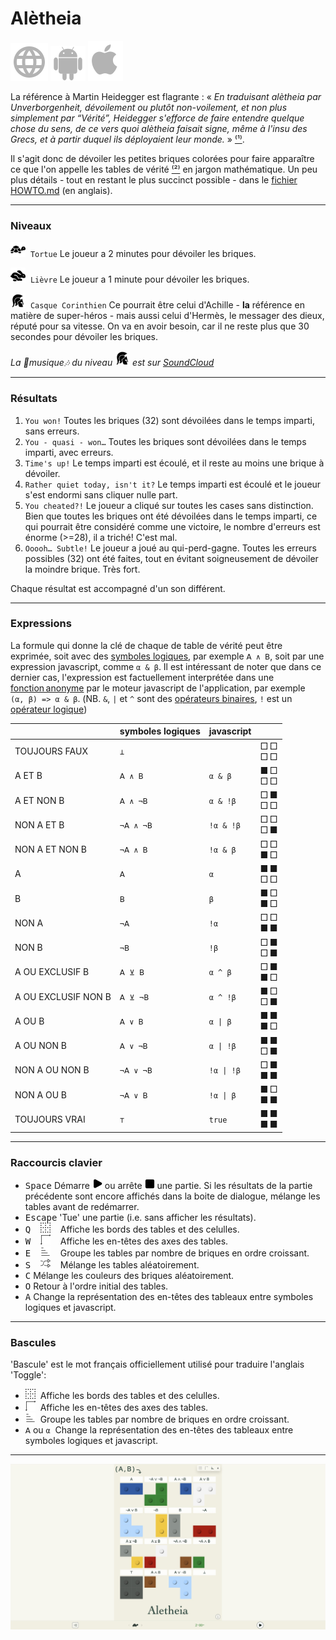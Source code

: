 # Alètheia

[![WWW](assets/svg/internet-svgrepo-com.svg)](https://aletheia.cthiebaud.com/) 
[![Android App Store](assets/svg/android-svgrepo-com.svg)](https://play.google.com/store/apps/details?id=com.cthiebaud.aletheia.twa)
[![Apple App Store](assets/svg/Apple_logo_grey.svg)](https://apps.apple.com/us/app/aletheia-by-%C3%A6quologica/id6476017817)

La référence à Martin Heidegger est flagrante : « <i>En traduisant alètheia par Unverborgenheit, dévoilement ou plutôt non-voilement, et non plus simplement par “Vérité”, Heidegger s'efforce de faire entendre quelque chose du sens, de ce vers quoi alètheia faisait signe, même à l'insu des Grecs, et à partir duquel ils déployaient leur monde.</i> » [⁽¹⁾](https://fr.wikipedia.org/wiki/Al%C3%A8theia_dans_la_philosophie_de_Martin_Heidegger).

Il s'agit donc de dévoiler les petites briques colorées pour faire apparaître ce que l'on appelle les tables de vérité [⁽²⁾](https://fr.wikipedia.org/wiki/Table_de_v%C3%A9rit%C3%A9) en jargon mathématique. Un peu plus détails - tout en restant le plus succinct possible - dans le [fichier HOWTO.md](HOWTO.md) (en anglais).

--- 

### Niveaux

<img src="svg/tortoise-fill-svgrepo-com.svg" style="width: 24px; height: 24px;">&nbsp; `Tortue` Le joueur a 2 minutes pour dévoiler les briques.

<img src="svg/hare-fill-svgrepo-com.svg" style="width: 24px; height: 24px;">&nbsp; `Lièvre` Le joueur a 1 minute pour dévoiler les briques.

<img src="svg/ancient-greek-helmet-1-svgrepo-com.svg" style="width: 24px; height: 24px;">&nbsp; `Casque Corinthien` Ce pourrait être celui d'Achille - **la** référence en matière de super-héros - mais aussi celui d'Hermès, le messager des dieux, réputé pour sa vitesse. On va en avoir besoin, car il ne reste plus que 30 secondes pour dévoiler les briques.

*La 🎵musique🎶 du niveau <img src="svg/ancient-greek-helmet-1-svgrepo-com.svg" alt="Achilles" style="width: 24px; height: 24px;">
est sur [SoundCloud](https://soundcloud.com/christophe-thiebaud/aletheia?si=83569a3c774e4cdf84c684e74478af34&utm_source=clipboard&utm_medium=text&utm_campaign=social_sharing)*

--- 

### Résultats

1. `You won!` Toutes les briques (32) sont dévoilées dans le temps imparti, sans erreurs.
2. `You - quasi - won…` Toutes les briques sont dévoilées dans le temps imparti, avec erreurs.
3. `Time's up!` Le temps imparti est écoulé, et il reste au moins une brique à dévoiler.
4. `Rather quiet today, isn't it?` Le temps imparti est écoulé et le joueur s'est endormi sans cliquer nulle part.
5. `You cheated?!` Le joueur a cliqué sur toutes les cases sans distinction. Bien que toutes les briques ont été dévoilées dans le temps imparti, ce qui pourrait être considéré comme une victoire, le nombre d'erreurs est énorme (>=28), il a triché! C'est mal.
6. `Ooooh… Subtle!` Le joueur a joué au qui-perd-gagne. Toutes les erreurs possibles (32) ont été faites, tout en évitant soigneusement de dévoiler la moindre brique. Très fort.

Chaque résultat est accompagné d'un son différent.

--- 

### Expressions

La formule qui donne la clé de chaque de table de vérité peut être exprimée, soit avec des [symboles logiques](https://fr.wikipedia.org/wiki/Liste_de_symboles_logiques), par exemple `𝖠 ∧ 𝖡`, soit par une expression javascript, comme `α & β`. Il est intéressant de noter que dans ce dernier cas, l'expression est factuellement interprétée dans une [fonction anonyme](https://fr.wikipedia.org/wiki/Fonction_anonyme) par le moteur javascript de l'application, par exemple `(α, β) => α & β`. (NB. `&`, `|` et `^` sont des [opérateurs binaires](https://developer.mozilla.org/fr/docs/Web/JavaScript/Guide/Expressions_and_operators#op%C3%A9rateurs_binaires), `!` est un [opérateur logique](https://developer.mozilla.org/fr/docs/Web/JavaScript/Guide/Expressions_and_operators#op%C3%A9rateurs_logiques))

|  | symboles logiques | javascript | |
|---|---|---|---|
| TOUJOURS FAUX       | `⊥`       | ` `        | □ □<br>□ □ |
| A ET B              | `𝖠 ∧ 𝖡`   | `α & β`    | ■ □<br>□ □ |
| A ET NON B          | `𝖠 ∧ ¬𝖡`  | `α & !β`   | □ ■<br>□ □ |
| NON A ET B          | `¬𝖠 ∧ ¬𝖡` | `!α & !β`  | □ □<br>□ ■ |
| NON A ET NON B      | `¬𝖠 ∧ 𝖡`  | `!α & β`   | □ □<br>■ □ |
| A                   | `𝖠`       | `α`        | ■ ■<br>□ □ |
| B                   | `𝖡`       | `β`        | ■ □<br>■ □ |
| NON A               | `¬𝖠`      | `!α`       | □ □<br>■ ■ |
| NON B               | `¬𝖡`      | `!β`       | □ ■<br>□ ■ |
| A OU EXCLUSIF B     | `𝖠 ⊻ 𝖡`   | `α ^ β`    | □ ■<br>■ □ | 
| A OU EXCLUSIF NON B | `𝖠 ⊻ ¬𝖡`  | `α ^ !β`   | ■ □<br>□ ■ |
| A OU B              | `𝖠 ∨ 𝖡`   | `α \| β`   | ■ ■<br>■ □ |
| A OU NON B          | `𝖠 ∨ ¬𝖡`  | `α \| !β`  | ■ ■<br>□ ■ |
| NON A OU NON B      | `¬𝖠 ∨ ¬𝖡` | `!α \| !β` | □ ■<br>■ ■ |
| NON A OU B          | `¬𝖠 ∨ 𝖡`  | `!α \| β`  | ■ □<br>■ ■ |
| TOUJOURS VRAI       | `⊤`       | `true`     | ■ ■<br>■ ■ |


--- 

### Raccourcis clavier

* <kbd>Space</kbd> Démarre <img src="svg/b-start.svg" style="width: auto; height: 16px;"> ou arrête <img src="svg/b-stop.svg" style="width: auto; height: 16px;"> une partie. Si les résultats de la partie précédente sont encore affichés dans la boite de dialogue, mélange les tables avant de redémarrer. 
* <kbd>Escape</kbd> 'Tue' une partie (i.e. sans afficher les résultats). 
* <kbd>Q</kbd> &nbsp;&nbsp;&nbsp;<img src="svg/b-grid.svg" style="width: auto; height: 16px;"   >&nbsp;&nbsp;&nbsp; Affiche les bords des tables et des celulles.
* <kbd>W</kbd> &nbsp;&nbsp;&nbsp;<img src="svg/b-axes.svg" style="width: auto; height: 16px;"   >&nbsp;&nbsp;&nbsp; Affiche les en-têtes des axes des tables.
* <kbd>E</kbd> &nbsp;&nbsp;&nbsp;<img src="svg/b-group.svg" style="width: auto; height: 16px;"  >&nbsp;&nbsp;&nbsp; Groupe les tables par nombre de briques en ordre croissant.
* <kbd>S</kbd> &nbsp;&nbsp;&nbsp;<img src="svg/b-shuffle.svg" style="width: auto; height: 16px;">&nbsp;&nbsp;&nbsp; Mélange les tables aléatoirement.
* <kbd>C</kbd> Mélange les couleurs des briques aléatoirement.
* <kbd>O</kbd> Retour à l'ordre initial des tables.
* <kbd>A</kbd> Change la représentation des en-têtes des tableaux entre symboles logiques et javascript.

--- 

### Bascules 

'Bascule' est le mot français officiellement utilisé pour traduire l'anglais 'Toggle':

* <img src="svg/b-grid.svg" style="width: auto; height: 16px;" >&nbsp; Affiche les bords des tables et des celulles.
* <img src="svg/b-axes.svg" style="width: auto; height: 16px;" >&nbsp; Affiche les en-têtes des axes des tables.
* <img src="svg/b-group.svg" style="width: auto; height: 16px;">&nbsp; Groupe les tables par nombre de briques en ordre croissant.
* `𝖠` ou `α`&nbsp; Change la représentation des en-têtes des tableaux entre symboles logiques et javascript.

--- 

![ἀλήθεια](screenshots/2024-03-17_2400x1260.jpg)
